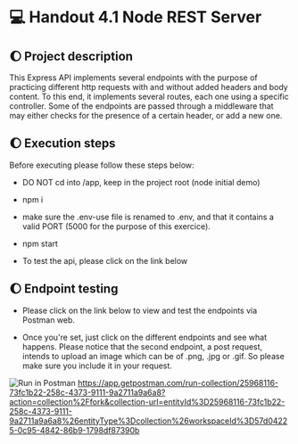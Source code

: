 # 💻 Handout 4.1 Node REST Server

## 🌔 Project description

This Express API implements several endpoints with the purpose of practicing different http requests with and without added headers and body content. To this end, it implements several routes, each one using a specific controller.
Some of the endpoints are passed through a middleware that may either checks for the presence of a certain header, or add a new one.

## 🌔 Execution steps

Before executing please follow these steps below:

* DO NOT cd into /app, keep in the project root (node initial demo)

* npm i

* make sure the .env-use file is renamed to .env, and that it contains a valid PORT (5000 for the purpose of this exercice).

* npm start

* To test the api, please click on the link below

## 🌔 Endpoint testing

* Please click on the link below to view and test the endpoints via Postman web.

* Once you're set, just click on the different endpoints and see what happens. Please notice that the second endpoint, a post request, intends to upload an image which can be of .png, .jpg or .gif. So please make sure you include it in your request.

![Run in Postman](https://run.pstmn.io/button.svg)
https://app.getpostman.com/run-collection/25968116-73fc1b22-258c-4373-9111-9a2711a9a6a8?action=collection%2Ffork&collection-url=entityId%3D25968116-73fc1b22-258c-4373-9111-9a2711a9a6a8%26entityType%3Dcollection%26workspaceId%3D57d04225-0c95-4842-86b9-1798df87390b
